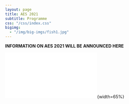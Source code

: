 ```yaml
---
layout: page
title: AES 2021
subtitle: Programme
css: "/css/index.css"
bigimg:
  - "/img/big-imgs/fish1.jpg" 
---
```


**INFORMATION ON AES 2021 WILL BE ANNOUNCED HERE**    

![Programme](./doc/ScheduleAES2021.pdf){width=65%}
